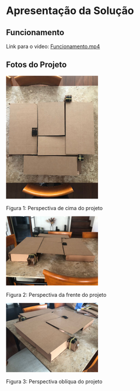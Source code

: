 # Apresentação da Solução

## Funcionamento
Link para o video: <a href="./Midia/Funcionamento.mp4">Funcionamento.mp4</a>

## Fotos do Projeto

<img src="./Midia/Dobradora1.jpeg" width="50%">

Figura 1: Perspectiva de cima do projeto<br>

<img src="./Midia/Dobradora2.jpeg" width="50%">

Figura 2: Perspectiva da frente do projeto<br>

<img src="./Midia/Dobradora3.jpeg" width="50%">

Figura 3: Perspectiva oblíqua do projeto<br>